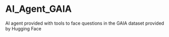 # AI_Agent_GAIA
AI agent provided with tools to face questions in the GAIA dataset provided by Hugging Face
